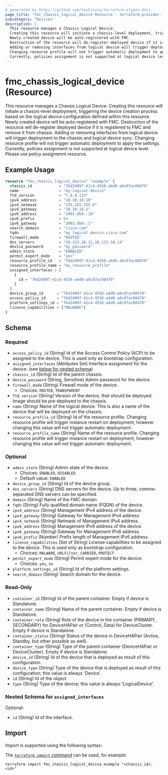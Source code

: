 ```yaml
---
# generated by https://github.com/hashicorp/terraform-plugin-docs
page_title: "fmc_chassis_logical_device Resource - terraform-provider-fmc"
subcategory: "Devices"
description: |-
  This resource manages a Chassis Logical Device.
  Creating this resource will initiate a chassis-level deployment, triggering the device creation process based on the logical device configuration defined within this resource.
  Newly created device will be auto-registered with FMC.
  Destruction of the resource will de-register deployed device if it is registered to FMC and remove it from chassis.
  Adding or removing interfaces from logical device will trigger deployment to the chassis and logical device sync.
  Changing resource profile will not trigger automatic deployment to apply the settings.
  Currently, policies assignment is not supported at logical device level. Please use policy assignemnt resource.
---
```


# fmc_chassis_logical_device (Resource)

This resource manages a Chassis Logical Device.
 Creating this resource will initiate a chassis-level deployment, triggering the device creation process based on the logical device configuration defined within this resource.
 Newly created device will be auto-registered with FMC.
 Destruction of the resource will de-register deployed device if it is registered to FMC and remove it from chassis.
 Adding or removing interfaces from logical device will trigger deployment to the chassis and logical device sync.
 Changing resource profile will not trigger automatic deployment to apply the settings.
 Currently, policies assignment is not supported at logical device level. Please use policy assignemnt resource.

## Example Usage

```terraform
resource "fmc_chassis_logical_device" "example" {
  chassis_id            = "76d24097-41c4-4558-a4d0-a8c07ac08470"
  name                  = "my-logical-device"
  ftd_version           = "7.6.0.113"
  ipv4_address          = "10.10.10.10"
  ipv4_netmask          = "255.255.255.0"
  ipv4_gateway          = "10.10.10.1"
  ipv6_address          = "2001:db8::10"
  ipv6_prefix           = 64
  ipv6_gateway          = "2001:db8::1"
  search_domain         = "cisco.com"
  fqdn                  = "my_logical_device.cisco.com"
  firewall_mode         = "ROUTED"
  dns_servers           = "10.123.10.12,10.123.10.14"
  device_password       = "my_password"
  admin_state           = "ENABLED"
  permit_expert_mode    = "yes"
  resource_profile_id   = "76d24097-41c4-4558-a4d0-a8c07ac08470"
  resource_profile_name = "my_resource_profile"
  assigned_interfaces = [
    {
      id = "76d24097-41c4-4558-a4d0-a8c07ac08470"
    }
  ]
  device_group_id      = "76d24097-41c4-4558-a4d0-a8c07ac08470"
  access_policy_id     = "76d24097-41c4-4558-a4d0-a8c07ac08470"
  platform_settings_id = "76d24097-41c4-4558-a4d0-a8c07ac08470"
  license_capabilities = ["MALWARE"]
}
```

<!-- schema generated by tfplugindocs -->
## Schema

### Required

- `access_policy_id` (String) Id of the Access Control Policy (ACP) to be assigned to the device. This is used only as bootstrap configuration.
- `assigned_interfaces` (Attributes Set) Interface assignment for the device. (see [below for nested schema](#nestedatt--assigned_interfaces))
- `chassis_id` (String) Id of the parent chassis.
- `device_password` (String, Sensitive) Admin password for the device.
- `firewall_mode` (String) Firewall mode of the device.
  - Choices: `ROUTED`, `TRANSPARENT`
- `ftd_version` (String) Version of the device, that should be deployed. Image should be pre-deployed to the chassis.
- `name` (String) Name of the logical device. This is also a name of the device that will be deployed on the chassis.
- `resource_profile_id` (String) Id of the resource profile. Changing resource profile will trigger instance restart on deployment, however changing this value will not trigger automatic deployment.
- `resource_profile_name` (String) Name of the resource profile. Changing resource profile will trigger instance restart on deployment, however changing this value will not trigger automatic deployment.

### Optional

- `admin_state` (String) Admin state of the device.
  - Choices: `ENABLED`, `DISABLED`
  - Default value: `ENABLED`
- `device_group_id` (String) Id of the device group.
- `dns_servers` (String) DNS servers for the device. Up to three, comma-separated DNS servers can be specified.
- `domain` (String) Name of the FMC domain
- `fqdn` (String) Fully qualified domain name (FQDN) of the device.
- `ipv4_address` (String) Management IPv4 address of the device.
- `ipv4_gateway` (String) Gateway for Management IPv4 address.
- `ipv4_netmask` (String) Netmask of Management IPv4 address.
- `ipv6_address` (String) Management IPv6 address of the device.
- `ipv6_gateway` (String) Gateway for Management IPv6 address.
- `ipv6_prefix` (Number) Prefix length of Management IPv6 address.
- `license_capabilities` (Set of String) License capabilities to be assigned to the device. This is used only as bootstrap configuration.
  - Choices: `MALWARE`, `URLFilter`, `CARRIER`, `PROTECT`
- `permit_expert_mode` (String) Permit expert mode for the device.
  - Choices: `yes`, `no`
- `platform_settings_id` (String) Id of the platform settings.
- `search_domain` (String) Search domain for the device.

### Read-Only

- `container_id` (String) Id of the parent container. Empty if device is Standalone.
- `container_name` (String) Name of the parent container. Empty if device is Standalone.
- `container_role` (String) Role of the device in the container (PRIMARY, SECONDARY) for DeviceHAPair or (Control, Data) for DeviceCluster. Empty if device is Standalone.
- `container_status` (String) Status of the device in DeviceHAPair (Active, Standby, but other possible as well).
- `container_type` (String) Type of the parent container (DeviceHAPair or DeviceCluster). Empty if device is Standalone.
- `device_id` (String) Id of the device that is deployed as result of this configuration.
- `device_type` (String) Type of the device that is deployed as result of this configuration; this value is always 'Device'.
- `id` (String) Id of the object
- `type` (String) Type of the device; this value is always 'LogicalDevice'.

<a id="nestedatt--assigned_interfaces"></a>
### Nested Schema for `assigned_interfaces`

Optional:

- `id` (String) Id of the interface.

## Import

Import is supported using the following syntax:

The [`terraform import` command](https://developer.hashicorp.com/terraform/cli/commands/import) can be used, for example:

```shell
terraform import fmc_chassis_logical_device.example "<chassis_id>,<id>"
```
